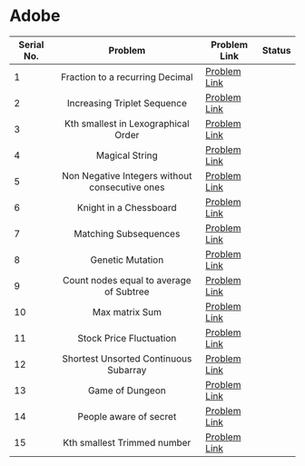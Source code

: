# Adobe

| Serial No. | Problem | Problem Link | Status |
| ---------- |:-------:| ------------ | ------ |
| 1 | Fraction to a recurring Decimal | [Problem Link](https://leetcode.com/problems/fraction-to-recurring-decimal/) |  |
| 2 | Increasing Triplet Sequence | [Problem Link](https://leetcode.com/problems/increasing-triplet-subsequence/) | |
| 3 | Kth smallest in Lexographical Order | [Problem Link](https://leetcode.com/problems/k-th-smallest-in-lexicographical-order/) |  |
| 4 | Magical String | [Problem Link](https://leetcode.com/problems/magical-string/) |  |
| 5 | Non Negative Integers without consecutive ones | [Problem Link](https://leetcode.com/problems/non-negative-integers-without-consecutive-ones/) |  |
| 6 | Knight in a Chessboard | [Problem Link](https://leetcode.com/problems/knight-probability-in-chessboard/) |  |
| 7 | Matching Subsequences | [Problem Link](https://leetcode.com/problems/number-of-matching-subsequences/) |  |
| 8 | Genetic Mutation | [Problem Link](https://leetcode.com/problems/minimum-genetic-mutation/) |  |
| 9 | Count  nodes equal to average of Subtree | [Problem Link](https://leetcode.com/problems/count-nodes-equal-to-average-of-subtree/) |  |
| 10 | Max matrix Sum | [Problem Link](https://leetcode.com/problems/maximum-matrix-sum/) |  |
| 11 | Stock Price Fluctuation | [Problem Link](https://leetcode.com/problems/stock-price-fluctuation/) |  |
| 12 | Shortest Unsorted Continuous Subarray | [Problem Link](https://leetcode.com/problems/shortest-unsorted-continuous-subarray/) |  |
| 13 | Game of Dungeon | [Problem Link](https://leetcode.com/problems/dungeon-game/) |  |
| 14 | People aware of secret | [Problem Link](https://leetcode.com/problems/number-of-people-aware-of-a-secret/) |  |
| 15 | Kth smallest Trimmed number | [Problem Link](https://leetcode.com/problems/query-kth-smallest-trimmed-number/) |  |



